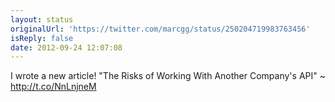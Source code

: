 ```yaml
---
layout: status
originalUrl: 'https://twitter.com/marcgg/status/250204719983763456'
isReply: false
date: 2012-09-24 12:07:08
---
```


I wrote a new article! "The Risks of Working With Another Company's API" ~ http://t.co/NnLnjneM
